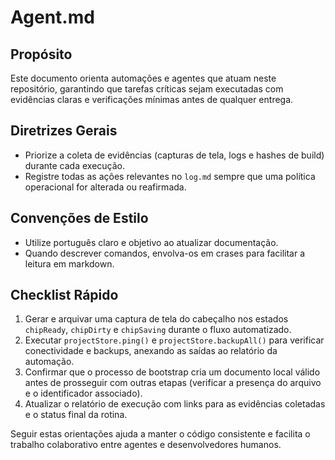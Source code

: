 # Agent.md

## Propósito
Este documento orienta automações e agentes que atuam neste repositório, garantindo que tarefas críticas sejam executadas com evidências claras e verificações mínimas antes de qualquer entrega.

## Diretrizes Gerais
- Priorize a coleta de evidências (capturas de tela, logs e hashes de build) durante cada execução.
- Registre todas as ações relevantes no `log.md` sempre que uma política operacional for alterada ou reafirmada.

## Convenções de Estilo
- Utilize português claro e objetivo ao atualizar documentação.
- Quando descrever comandos, envolva-os em crases para facilitar a leitura em markdown.

## Checklist Rápido
1. Gerar e arquivar uma captura de tela do cabeçalho nos estados `chipReady`, `chipDirty` e `chipSaving` durante o fluxo automatizado.
2. Executar `projectStore.ping()` e `projectStore.backupAll()` para verificar conectividade e backups, anexando as saídas ao relatório da automação.
3. Confirmar que o processo de bootstrap cria um documento local válido antes de prosseguir com outras etapas (verificar a presença do arquivo e o identificador associado).
4. Atualizar o relatório de execução com links para as evidências coletadas e o status final da rotina.

Seguir estas orientações ajuda a manter o código consistente e facilita o trabalho colaborativo entre agentes e desenvolvedores humanos.
